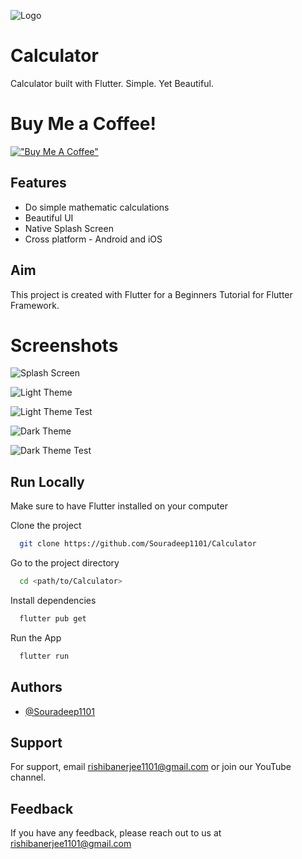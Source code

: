 
![Logo](https://user-images.githubusercontent.com/77822729/199697120-f8e93b3d-9e47-4095-a022-6a23010d9d08.png)


# Calculator

Calculator built with Flutter. Simple. Yet Beautiful.

# Buy Me a Coffee!

[!["Buy Me A Coffee"](https://www.buymeacoffee.com/assets/img/custom_images/orange_img.png)](https://www.buymeacoffee.com/souradeep1101)
## Features

- Do simple mathematic calculations
- Beautiful UI
- Native Splash Screen
- Cross platform - Android and iOS


## Aim
This project is created with Flutter for a Beginners Tutorial for Flutter Framework.

# Screenshots
![Splash Screen](https://user-images.githubusercontent.com/77822729/199720833-62002a8b-b04e-4d09-86e4-9e605948d8dd.jpg)

![Light Theme](https://user-images.githubusercontent.com/77822729/199720907-6a4fed3b-f91c-4c8a-8923-dd1111c6521d.jpg)

![Light Theme Test](https://user-images.githubusercontent.com/77822729/199720324-79e75383-166f-4249-b645-3c25d1438727.jpg)

![Dark Theme](https://user-images.githubusercontent.com/77822729/199720326-de71399f-7b48-41e7-860b-f2db7d25d509.jpg)

![Dark Theme Test](https://user-images.githubusercontent.com/77822729/199720331-ab09d76f-e62e-47ce-a003-50a1ecda4451.jpg)
## Run Locally
Make sure to have Flutter installed on your computer

Clone the project

```bash
  git clone https://github.com/Souradeep1101/Calculator
```

Go to the project directory

```bash
  cd <path/to/Calculator>
```

Install dependencies

```bash
  flutter pub get
```

Run the App

```bash
  flutter run
```


## Authors

- [@Souradeep1101](https://github.com/Souradeep1101)


## Support

For support, email rishibanerjee1101@gmail.com or join our YouTube channel.


## Feedback

If you have any feedback, please reach out to us at rishibanerjee1101@gmail.com

